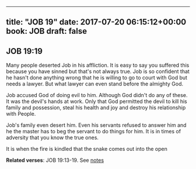 
---
title: "JOB 19"
date: 2017-07-20 06:15:12+00:00
book: JOB
draft: false
---

## JOB 19:19

Many people deserted Job in his affliction. It is easy to say you suffered this because you have sinned but that's not always true. Job is so confident that he hasn't done anything wrong that he is willing to go to court with God but needs a lawyer. But what lawyer can even stand before the almighty God.

Job accused God of doing evil to him. Although God didn't do any of these. It was the devil's hands at work. Only that God permitted the devil to kill his family and possession, steal his health and joy and destroy his relationship with People.

Job's family even desert him. Even his servants refused to answer him and he the master has to beg the servant to do things for him. It is in times of adversity that you know the true ones.

It is when the fire is kindled that the snake comes out into the open

**Related verses**: JOB 19:13-19. See [notes](https://my.bible.com/notes/2683308603016471170)

